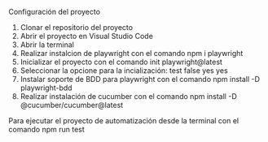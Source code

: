 Configuración del proyecto
1. Clonar el repositorio del proyecto
2. Abrir el proyecto en Visual Studio Code
3. Abrir la terminal
4. Realizar instalcion de playwright con el comando npm i playwright
5. Inicializar el proyecto con el comando init playwright@latest
6. Seleccionar la opcione para la incialización:
    test
    false
    yes
    yes
7. Instalar soporte de BDD para playwright con el comando npm install -D playwright-bdd
8. Realizar instalación de cucumber con el comando npm install -D @cucumber/cucumber@latest

Para ejecutar el proyecto de automatización desde la terminal con el comando npm run test